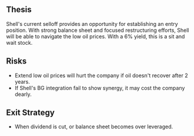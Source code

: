 ## Thesis
Shell's current selloff provides an opportunity for establishing an entry position. With strong balance sheet and focused restructuring efforts, Shell will be able to navigate the low oil prices. With a 6% yield, this is a sit and wait stock. 


## Risks
- Extend low oil prices will hurt the company if oil doesn't recover after 2 years. 
- If Shell's BG integration fail to show synergy, it may cost the company dearly. 

## Exit Strategy
- When dividend is cut, or balance sheet becomes over leveraged. 